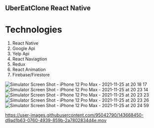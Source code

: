 ## UberEatClone React Native

# Technologies

1. React Native
2. Google Api
3. Yelp Api
4. React Naviagtion
5. Redux
6. React Animation
7. Firebase/Firestore








![Simulator Screen Shot - iPhone 12 Pro Max - 2021-11-25 at 20 18 17](https://user-images.githubusercontent.com/95042790/143668419-9b1d656f-3e94-4340-8a58-92ab56a4b5f2.png)
![Simulator Screen Shot - iPhone 12 Pro Max - 2021-11-25 at 20 23 14](https://user-images.githubusercontent.com/95042790/143668431-ddc37917-5cbf-4b08-b0e3-cec1fad36a70.png)
![Simulator Screen Shot - iPhone 12 Pro Max - 2021-11-25 at 20 23 23](https://user-images.githubusercontent.com/95042790/143668438-02dc7954-0226-44c6-a045-193cdee53f74.png)
![Simulator Screen Shot - iPhone 12 Pro Max - 2021-11-25 at 20 23 26](https://user-images.githubusercontent.com/95042790/143668440-dd9f7d4e-ee5b-4631-94b4-781576cce151.png)
![Simulator Screen Shot - iPhone 12 Pro Max - 2021-11-25 at 20 24 59](https://user-images.githubusercontent.com/95042790/143668446-ea977159-0a93-4383-be04-9821d2be92be.png)


https://user-images.githubusercontent.com/95042790/143668450-d9ad1b63-0760-4939-859b-2a7802834d4e.mov
